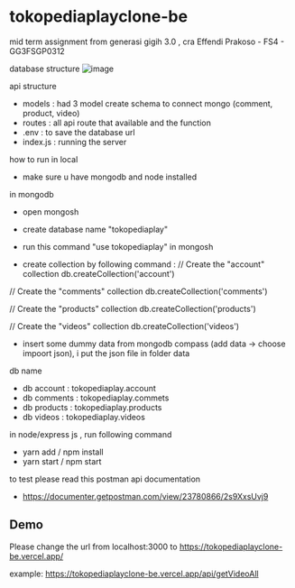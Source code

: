 # tokopediaplayclone-be
mid term assignment from generasi gigih 3.0 , cra
Effendi Prakoso - FS4 - GG3FSGP0312

database structure 
![image](https://github.com/Penzslyr/tokopediaplayclone-be/assets/90124411/04f1e288-6ec9-4b40-b913-a902a7ddf4b8)


api structure 
- models : had 3 model create schema to connect mongo (comment, product, video)
- routes : all api route that available and the function 
- .env : to save the database url
- index.js : running the server

how to run in local 
- make sure u have mongodb and node installed

in mongodb
- open mongosh
- create database name "tokopediaplay"
- run this command "use tokopediaplay" in mongosh 

- create collection by following command :
// Create the "account" collection
db.createCollection('account')

// Create the "comments" collection
db.createCollection('comments')

// Create the "products" collection
db.createCollection('products')

// Create the "videos" collection
db.createCollection('videos')

- insert some dummy data from mongodb compass (add data -> choose impoort json), i put the json file in folder data 

db name
- db account : tokopediaplay.account
- db comments : tokopediaplay.commets
- db products : tokopediaplay.products
- db videos : tokopediaplay.videos

in node/express js , run following command
- yarn add / npm install
- yarn start / npm start

to test please read this postman api documentation
- https://documenter.getpostman.com/view/23780866/2s9XxsUvj9

## Demo
Please change the url from localhost:3000 to https://tokopediaplayclone-be.vercel.app/

example: 
https://tokopediaplayclone-be.vercel.app/api/getVideoAll

